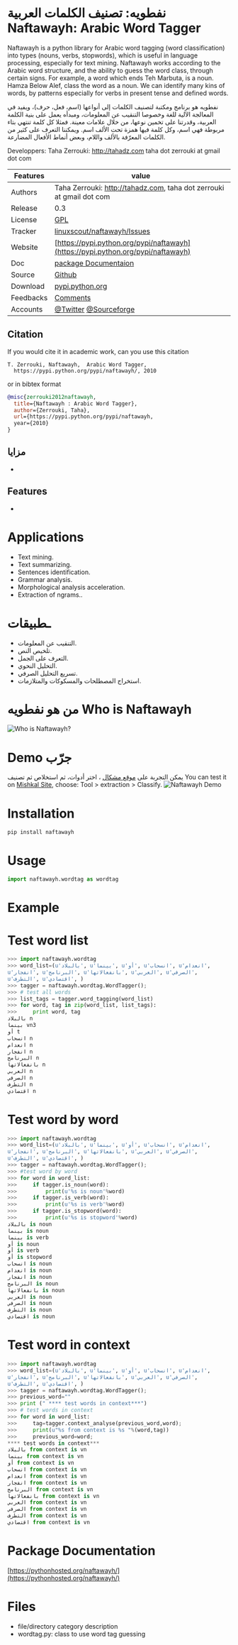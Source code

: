 # نفطويه: تصنيف الكلمات العربية Naftawayh: Arabic Word Tagger
Naftawayh is a python library for Arabic word tagging (word classification) into types (nouns, verbs, stopwords), which is useful in language processing, especially for text mining. Naftawayh works according to the Arabic word structure, and the ability to guess the word class, through certain signs. For example, a word which ends Teh Marbuta, is a noun. Hamza Below Alef, class the word as a noun. We can identify many kins of words, by patterns especially for verbs in present tense and defined words. 

نفطويه هو برنامج ومكتبة لتصنيف الكلمات إلى أنواعها (اسم، فعل، حرف)، ويفيد في المعالجة الآلية للغة وخصوصا التنقيب عن المعلومات، ومبدأه يعمل على بنية الكلمة العربية، وقدرتنا على تخمين نوعها، من خلال علامات معينة. فمثلا كل كلمة تنتهي بتاء مربوطة فهي اسم، وكل كلمة فيها همزة تحت الألف اسم. ويمكننا التعرف على كثير من الكلمات المعرّفة بالألف واللام، وبعض أنماط الأفعال المضارعة. 


  Developpers:  Taha Zerrouki: http://tahadz.com
    taha dot zerrouki at gmail dot com

Features |   value
---------|---------------------------------------------------------------------------------
Authors  | Taha Zerrouki: http://tahadz.com,  taha dot zerrouki at gmail dot com
Release  | 0.3
License  |[GPL](https://github.com/linuxscout/naftawayh/master/LICENSE)
Tracker  |[linuxscout/naftawayh/Issues](https://github.com/linuxscout/naftawayh/issues)
Website  |[https://pypi.python.org/pypi/naftawayh](https://pypi.python.org/pypi/naftawayh)
Doc  |[package Documentaion](http://pythonhosted.org/naftawayh/)
Source  |[Github](http://github.com/linuxscout/naftawayh)
Download  |[pypi.python.org](https://pypi.python.org/pypi/naftawayh)
Feedbacks  |[Comments](https://github.com/linuxscout/naftawayh/issues)
Accounts  |[@Twitter](https://twitter.com/linuxscout)  [@Sourceforge](http://sourceforge.net/projects/naftawayh/)



## Citation
If you would cite it in academic work, can you use this citation
```
T. Zerrouki‏, Naftawayh,  Arabic Word Tagger,
  https://pypi.python.org/pypi/naftawayh/, 2010
```
or in bibtex format

```bibtex
@misc{zerrouki2012naftawayh,
  title={Naftawayh : Arabic Word Tagger},
  author={Zerrouki, Taha},
  url={https://pypi.python.org/pypi/naftawayh,
  year={2010}
}
```


## مزايا
* 

## Features
* 

Applications
====
* Text mining.
* Text summarizing.
* Sentences identification.
* Grammar analysis.
* Morphological analysis acceleration.
* Extraction of ngrams..

ـطبيقات 
====
* التنقيب عن المعلومات.
* تلخيص النص.
* التعرف على الجمل.
* التحليل النحوي.
* تسريع التحليل الصرفي.
* استخراج المصطلحات والمسكوكات والمتلازمات.

من هو نفطويه Who is Naftawayh
====
![Who is Naftawayh?](images/naftawayh_sample.png "Who is Naftawayh?")


Demo جرّب
====
يمكن التجربة على [موقع مشكال](http://tahadz.com/mishkal)
، اختر أدوات، ثم استخلاص ثم تصنيف
You can test it on [Mishkal Site](http://tahadz.com/mishkal), choose: Tool > extraction > Classify.
![Naftawayh Demo](images/naftawayh_demo.png "Naftawayh Demo")



Installation
=====
```
pip install naftawayh
```    
    
Usage
=====
```python
import naftawayh.wordtag as wordtag
```
Example
=====
Test word list
======
```python
>>> import naftawayh.wordtag 
>>> word_list=(u'بالبلاد', u'بينما', u'أو', u'انسحاب', u'انعدام', 
u'انفجار', u'البرنامج', u'بانفعالاتها', u'العربي', u'الصرفي', 
u'التطرف', u'اقتصادي', )
>>> tagger = naftawayh.wordtag.WordTagger();
>>> # test all words
>>> list_tags = tagger.word_tagging(word_list)
>>> for word, tag in zip(word_list, list_tags):
>>>     print word, tag
بالبلاد n
بينما vn3
أو t
انسحاب n
انعدام n
انفجار n
البرنامج n
بانفعالاتها n
العربي n
الصرفي n
التطرف n
اقتصادي n
```
Test word by word
======
```python
>>> import naftawayh.wordtag 
>>> word_list=(u'بالبلاد', u'بينما', u'أو', u'انسحاب', u'انعدام', 
u'انفجار', u'البرنامج', u'بانفعالاتها', u'العربي', u'الصرفي', 
u'التطرف', u'اقتصادي', )
>>> tagger = naftawayh.wordtag.WordTagger();        
>>> #test word by word
>>> for word in word_list:
>>>     if tagger.is_noun(word):
>>>         print(u'%s is noun'%word)
>>>     if tagger.is_verb(word):
>>>         print(u'%s is verb'%word)
>>>     if tagger.is_stopword(word):
>>>         print(u'%s is stopword'%word)
بالبلاد is noun
بينما is noun
بينما is verb
أو is noun
أو is verb
أو is stopword
انسحاب is noun
انعدام is noun
انفجار is noun
البرنامج is noun
بانفعالاتها is noun
العربي is noun
الصرفي is noun
التطرف is noun
اقتصادي is noun

```
Test word in context
======
```python
>>> import naftawayh.wordtag 
>>> word_list=(u'بالبلاد', u'بينما', u'أو', u'انسحاب', u'انعدام', 
u'انفجار', u'البرنامج', u'بانفعالاتها', u'العربي', u'الصرفي', 
u'التطرف', u'اقتصادي', )
>>> tagger = naftawayh.wordtag.WordTagger();
>>> previous_word=""
>>> print (" **** test words in context***")
>>> # test words in context
>>> for word in word_list:
>>>     tag=tagger.context_analyse(previous_word,word);
>>>     print(u"%s from context is %s "%(word,tag))
>>>     previous_word=word;
**** test words in context***
بالبلاد from context is vn 
بينما from context is vn 
أو from context is vn 
انسحاب from context is vn 
انعدام from context is vn 
انفجار from context is vn 
البرنامج from context is vn 
بانفعالاتها from context is vn 
العربي from context is vn 
الصرفي from context is vn 
التطرف from context is vn 
اقتصادي from context is vn 

```
Package Documentation
=====
[https://pythonhosted.org/naftawayh/](https://pythonhosted.org/naftawayh/)

Files
=====
* file/directory    category    description 
 * wordtag.py: class to use word tag guessing




